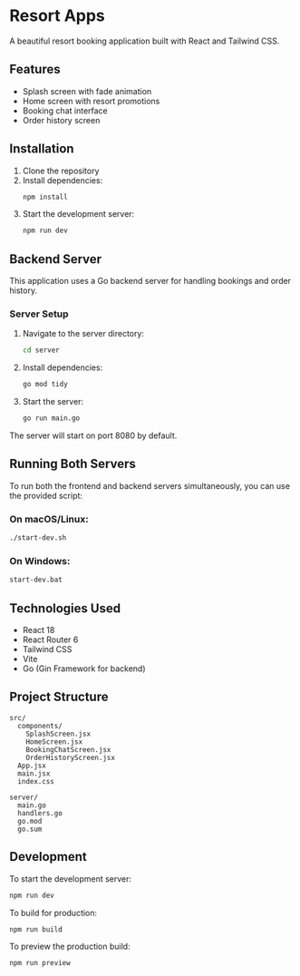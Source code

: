 # Resort Apps

A beautiful resort booking application built with React and Tailwind CSS.

## Features

- Splash screen with fade animation
- Home screen with resort promotions
- Booking chat interface
- Order history screen

## Installation

1. Clone the repository
2. Install dependencies:
   ```bash
   npm install
   ```
3. Start the development server:
   ```bash
   npm run dev
   ```

## Backend Server

This application uses a Go backend server for handling bookings and order history.

### Server Setup

1. Navigate to the server directory:
   ```bash
   cd server
   ```

2. Install dependencies:
   ```bash
   go mod tidy
   ```

3. Start the server:
   ```bash
   go run main.go
   ```

The server will start on port 8080 by default.

## Running Both Servers

To run both the frontend and backend servers simultaneously, you can use the provided script:

### On macOS/Linux:
```bash
./start-dev.sh
```

### On Windows:
```bash
start-dev.bat
```

## Technologies Used

- React 18
- React Router 6
- Tailwind CSS
- Vite
- Go (Gin Framework for backend)

## Project Structure

```
src/
  components/
    SplashScreen.jsx
    HomeScreen.jsx
    BookingChatScreen.jsx
    OrderHistoryScreen.jsx
  App.jsx
  main.jsx
  index.css

server/
  main.go
  handlers.go
  go.mod
  go.sum
```

## Development

To start the development server:

```bash
npm run dev
```

To build for production:

```bash
npm run build
```

To preview the production build:

```bash
npm run preview
```